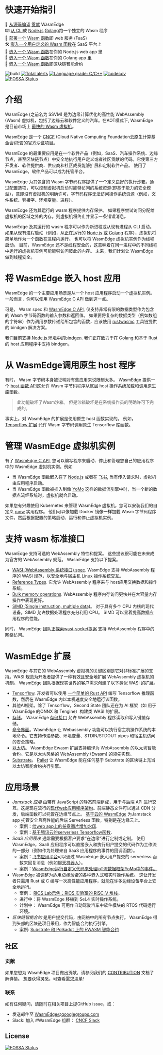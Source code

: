 
# 快速开始指引

🤖 [从源码编译](doc/build.md)  [贡献](doc/contribution.md) WasmEdge\
⌨️  [从 CLI](doc/run.md)或 [Node.js](https://github.com/second-state/wasm-learning/tree/master/ssvm/file-example)  [Golang](https://github.com/second-state/WasmEdge-go/tree/master/examples/go_mtcnn)跑一个独立的 Wasm 程序\
💭 [部署一个 Wasm 函数](https://www.secondstate.io/articles/getting-started-with-function-as-a-service-in-rust/)即 web 服务 (FaaS)\
🛠 [嵌入一个用户定义的 Wasm 函数](http://reactor.secondstate.info/docs/user-create-a-bot.html)在  SaaS 平台上\
🔩 [嵌入一个 Wasm 函数](https://www.secondstate.io/articles/getting-started-with-rust-function/)在你的 Node.js web app 里\
🔌 [嵌入一个 Wasm 函数](https://github.com/second-state/WasmEdge-go/tree/master/examples/go_PassBytes)在你的 Golang app 里\
🔗 [嵌入一个 Wasm 函数](https://medium.com/ethereum-on-steroids/running-ethereum-smart-contracts-in-a-substrate-blockchain-56fbc27fc95a)即区块链智能合约 

![build](https://github.com/WasmEdge/WasmEdge/workflows/build/badge.svg)
[![Total alerts](https://img.shields.io/lgtm/alerts/g/WasmEdge/WasmEdge.svg?logo=lgtm&logoWidth=18)](https://lgtm.com/projects/g/WasmEdge/WasmEdge/alerts/)
[![Language grade: C/C++](https://img.shields.io/lgtm/grade/cpp/g/WasmEdge/WasmEdge.svg?logo=lgtm&logoWidth=18)](https://lgtm.com/projects/g/WasmEdge/WasmEdge/context:cpp)
[![codecov](https://codecov.io/gh/WasmEdge/WasmEdge/branch/master/graph/badge.svg)](https://codecov.io/gh/WasmEdge/WasmEdge)
[![FOSSA Status](https://app.fossa.com/api/projects/git%2Bgithub.com%2FWasmEdge%2FWasmEdge.svg?type=shield)](https://app.fossa.com/projects/git%2Bgithub.com%2FWasmEdge%2FWasmEdge?ref=badge_shield)

# 介绍

WasmEdge (之前名为 SSVM) 是为边缘计算优化的高性能 WebAssembly (Wasm) 虚拟机，包括了边缘云和软件定义的汽车。在AOT模式下, WasmEdge 是目前市场上 [最快的 Wasm 虚拟机](https://ieeexplore.ieee.org/document/9214403)。

WasmEdge 是一个 [CNCF](https://www.cncf.io/) (Cloud Native Computing Foundation云原生计算基金会)托管的官方沙盒项目。

WasmEdge 的最重要应用是在一个软件产品（例如，SaaS、汽车操作系统、边缘节点，甚至区块链节点）中安全地执行用户定义或者社区贡献的代码。它使第三方开发者、软件提供商、供应商和社区成员能够扩展和定制软件产品。 使用了 WasmEdge，软件产品可以成为托管平台。

WasmEdge 为其包含的 Wasm 字节码程序提供了一个定义良好的执行沙箱。通过配置选项，可以控制虚拟机启动时能够访问的系统资源(即基于能力的安全模型），意即没有虚拟机的明确许可，字节码程序无法访问操作系统资源（例如，文件系统、套接字、环境变量、进程）。

WasmEdge 还为其运行的 wasm 程序提供内存保护。 如果程序尝试访问分配给虚拟机的区域之外的内存，则虚拟机将终止并显示一条错误消息。

WasmEdge 及其运行的 wasm 程序可以作为新进程或从现有进程从 CLI 启动。 如果从现有进程启动（例如，从正在运行的 [Node.js](https://www.secondstate.io/articles/getting-started-with-rust-function/) 或 [Golang](https://github.com/second-state/wasmedge-go) 程序），虚拟机将简单地作为一个函数在进程内运行。 也可以将 WasmEdge 虚拟机实例作为线程启动。 目前，WasmEdge 还不是线程安全的，这意味着在同一进程中的不同线程中运行的虚拟机实例可能能够访问彼此的内存。 未来，我们计划让 WasmEdge 做到线程安全。


# 将 WasmEdge 嵌入 host 应用

WasmEdge 的一个主要应用场景是从一个 host 应用程序启动一个虚拟机实例。一般而言，你可以使用 [WasmEdge C API](https://github.com/WasmEdge/WasmEdge/blob/master/include/api/wasmedge.h.in) 做到这一点。

可是， Wasm spec 和 [WasmEdge C API](https://github.com/WasmEdge/WasmEdge/blob/master/include/api/wasmedge.h.in), 仅支持非常有限的数据类型作为包含的 Wasm 字节码函数的输入参数和返回值。 如果要将复杂的数据类型（例如数组的字符串）作为调用参数传递给所包含的函数，应该使用 [rustwasmc](https://github.com/second-state/rustwasmc) 工具链提供的 bindgen 解决方案。

我们目前[支持 Node.js 环境中的bindgen](https://www.secondstate.io/articles/getting-started-with-rust-function/). 我们正在致力于在 Golang 和基于 Rust 的 host 应用程序中支持 bindgen。

# 从 WasmEdge调用原生 host 程序

有时， Wasm 字节码本身被证明对有些应用来说限制太多。 WasmEdge 提供一个 [host 函数 API](https://github.com/WasmEdge/WasmEdge/blob/master/doc/host_function.md)这允许 Wasm 字节码程序从底层 host 操作系统加载和调用原生库函数。

>此功能破坏了Wasm沙箱。 但是沙箱破坏是在系统操作员的明确许可下完成的。

事实上，对 WasmEdge 的扩展是使用原生 host 函数实现的。 例如，[Tensorflow 扩展](https://www.secondstate.io/articles/wasi-tensorflow/) 允许 Wasm 字节码调用原生 Tensorflow 库函数。

# 管理 WasmEdge 虚拟机实例

有了 [WasmEdge C API](https://github.com/WasmEdge/WasmEdge/blob/master/include/api/wasmedge.h.in), 您可以编写程序来启动、停止和管理您自己的应用程序中的 WasmEdge 虚拟机实例。例如 

* 当 WasmEdge 函数嵌入在了 [Node.js](https://www.secondstate.io/articles/getting-started-with-rust-function/) 或者在 [飞书](http://reactor.secondstate.info/docs/user-create-a-bot.html), 当有传入请求时，虚拟机由应用程序启动。
* 当 WasmEdge 函数被插入到像 [YoMo](https://github.com/yomorun/yomo-flow-ssvm-example) 这样的数据流引擎中时，当一个新的数据点流经系统时，虚拟机就会启动。

如果您有兴趣使用 Kubernetes 来管理 WasmEdge 虚拟机，您可以安装我们的自定义 [runw](https://github.com/second-state/runw) 实用程序。 他们可以像加载 Docker 镜像一样加载 Wasm 字节码程序文件，然后根据配置的策略启动、运行和停止虚拟机实例。

# 支持 wasm 标准接口

WasmEdge 支持可选的 WebAssembly 特性和提案。 这些提议很可能在未来成为官方的 WebAssembly 规范。 WasmEdge 支持以下提案。

* [WASI (WebAssembly 系统接口) spec](https://github.com/WebAssembly/WASI). WasmEdge 支持 WebAssembly 程序的 WASI 规范，以安全地与宿主机 Linux 操作系统交互。
* [Reference Types](https://webassembly.github.io/reference-types/core/). 它允许 WebAssembly 程序来与 host应用交换数据和操作系统。 
* [Bulk memory operations](https://github.com/WebAssembly/bulk-memory-operations/blob/master/proposals/bulk-memory-operations/Overview.md). WebAssembly 程序内存访问更快并在大容量内存操作中表现更好。
* [SIMD (Single instruction, multiple data)](https://github.com/second-state/SSVM/blob/master/doc/simd.md)。 对于具有多个 CPU 内核的现代设备，SIMD 允许数据处理程序充分利用 CPU。 SIMD 可以显着提高数据应用程序的性能。

同时， WasmEdge 团队正[探索wasi-socket提案](https://github.com/second-state/w13e_wasi_socket) 支持 WebAssembly 程序中的网络访问。 

# WasmEdge 扩展

WasmEdge 与其它的 WebAssembly 虚拟机的关键区别是它对非标准扩展的支持。WASI 规范为开发者提供了一种有效且安全地扩展 WebAssembly 虚拟机的机制。 WasmEdge 团队根据现实世界的客户需求创建了以下类似 WASI 的扩展。

* [Tensorflow](https://github.com/second-state/wasmedge-tensorflow). 开发者可以使用 [一个简单的 Rust API](https://crates.io/crates/ssvm_tensorflow_interface) 编写 Tensorflow 推理函数，然后在 WasmEdge 内以本机速度安全地运行该函数。
* 其他AI框架。除了 Tensorflow，Second State 团队还在为 AI 框架（如 用于 WasmEdge 的ONNX 和 Tengine）构建类 WASI 的扩展。
* [存储](https://github.com/second-state/wasmedge-storage)。 WasmEdge [存储接口](https://github.com/second-state/rust_native_storage_library) 允许 WebAssembly 程序读取和写入键值存储。
* [命令界面](https://github.com/second-state/wasmedge_process_interface)。WasmEdge 让 Webassembly 功能可以执行宿主机操作系统的本地命令。它支持传递参数、环境变量、STDIN/STDOUT pipes 和宿主机访问的安全策略。
* [以太坊](https://github.com/second-state/wasmedge-evmc)。 WasmEdge Ewasm 扩展支持编译为 WebAssembly 的以太坊智能合约。它是以太坊风格的 WebAssembly (Ewasm) 的领先实现。
* [Substrate](https://github.com/second-state/substrate-ssvm-node)。 [Pallet](https://github.com/second-state/pallet-ssvm) 让 WasmEdge 能在任何基于 Substrate 的区块链上充当以太坊智能合约执行引擎。


# 应用场景

* *Jamstack 应用* 由带有 JavaScript 的静态前端组成，用于与后端 API 进行交互。这是现在流行的[现代web应用程序架构](https://jamstack.org/)。前端静态文件可以通过 CDN 分发，后端函数可以托管在边缘节点上。 [基于云的 WasmEdge](https://www.secondstate.io/faas/) 为Jamstack app 托管安全且高性能的后端 Serverless 函数，特别是在边缘云上。 
  * 案例：[给web app上的任意图片增加水印](https://second-state.github.io/wasm-learning/faas/watermark/html/index.html).
  * 案例：[基于腾讯云的serverless Tensorflow函数](https://github.com/second-state/tencent-tensorflow-scf).
* *SaaS 应用程序* 通常需要根据客户要求“在边缘”进行定制或定制。 使用 WasmEdge，SaaS 应用程序可以直接嵌入和执行用户提交的代码作为工作流的一部分（例如作为处理来自 SaaS 应用程序的事件的回调函数）。
  * 案例：[飞书应用平台](http://reactor.secondstate.info/docs/user-create-a-bot.html)可以通过 WasmEdge 嵌入用户提交的 serverless 函数来回复消息（例如[聊天机器人](https://app.feishu.cn/app/cli_a08fe99f8169900d)）。
  * 案例：[WasmEdge运行自定义代码来处理IoT流数据框架YoMo中的事件。](https://github.com/yomorun/yomo-flow-ssvm-example)
* WasmEdge 被调整为适用*边缘设备*的各种嵌入式和实时操作系统。 这让开发者只需用 Rust 或 C 编写一次高性能应用程序，就能在许多边缘设备平台上安全地运行。 
  * 案例： [RIOS Lab示例：RIOS 实验室的 RISC-V 堆栈](https://rioslab.org/)。
  * 进行中：将 WasmEdge 移植到 SeL4 实时操作系统。
  * 计划中： WasmEdge 可用作自动驾驶汽车中软件模块的 RTOS 代码运行环境。
* *区块链智能合约* 是用户提交代码，由网络中的所有节点执行。 WasmEdge 得到头部的区块链项目采用，作为智能合约执行引擎。
  * 案例: [Substrate 和 Polkadot 上的 EWASM 智能合约](https://github.com/ParaState/substrate-ssvm-node)
  
  
## 社区

### 贡献

如果您想为 WasmEdge 项目做出贡献，请参阅我们的 [CONTRIBUTION](doc/contribution.md) 文档了解详情。 想要获得灵感，可查看[需求清单](doc/wish_list.md)!

### 联系

如有任何疑问，请随时在相关项目上提GitHub issue，或：

* 发送邮件至 [WasmEdge@googlegroups.com](https://groups.google.com/g/wasmedge/)
* Slack: 加入 #WasmEdge 组群： [CNCF Slack](https://slack.cncf.io/)

## License
[![FOSSA Status](https://app.fossa.com/api/projects/git%2Bgithub.com%2FWasmEdge%2FWasmEdge.svg?type=large)](https://app.fossa.com/projects/git%2Bgithub.com%2FWasmEdge%2FWasmEdge?ref=badge_large)
